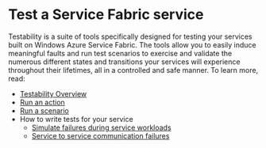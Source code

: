 <properties
   pageTitle="Test a Service Fabric service | Windows Azure"
   description="Conceptual information and tutorials that help you understand how to test a Service Fabric service by running Testability actions and scenarios."
   services="service-fabric"
   documentationCenter=".net"
   authors="rwike77"
   manager="timlt"
   editor=""/>

<tags
	ms.service="service-fabric"
	ms.date="10/13/2015"
	wacn.date=""/>

# Test a Service Fabric service
Testability is a suite of tools specifically designed for testing your services built on Windows Azure Service Fabric. The tools allow you to easily induce meaningful faults and run test scenarios to exercise and validate the numerous different states and transitions your services will experience throughout their lifetimes, all in a controlled and safe manner. To learn more, read:

- [Testability Overview](/documentation/articles/service-fabric-testability-overview)
- [Run an action](/documentation/articles/service-fabric-testability-actions)  
- [Run a scenario](/documentation/articles/service-fabric-testability-scenarios)
- How to write tests for your service
    - [Simulate failures during service workloads](/documentation/articles/service-fabric-testability-workload-tests)
    - [Service to service communication failures](/documentation/articles/service-fabric-testability-scenarios-service-communication)

